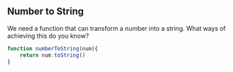 ## Number to String

We need a function that can transform a number into a string. What ways of achieving this do you know?

```javascript
function numberToString(num){
    return num.toString()
}
```
